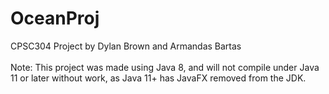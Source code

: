 # OceanProj
CPSC304 Project by Dylan Brown and Armandas Bartas<br><br>
Note: This project was made using Java 8, and will not compile under Java 11 or later without work, as Java 11+ has JavaFX removed from the JDK.
